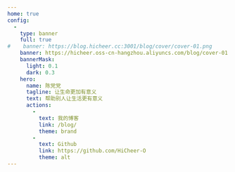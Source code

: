```yaml
---
home: true
config:
  -
    type: banner
    full: true
#    banner: https://blog.hicheer.cc:3001/blog/cover/cover-01.png
    banner: https://hicheer.oss-cn-hangzhou.aliyuncs.com/blog/cover-01.png
    bannerMask:
      light: 0.1
      dark: 0.3
    hero:
      name: 陈党党
      tagline: 让生命更加有意义
      text: 帮助别人让生活更有意义
      actions:
        -
          text: 我的博客
          link: /blog/
          theme: brand
        -
          text: Github
          link: https://github.com/HiCheer-O
          theme: alt
---
```

<!-- more -->

